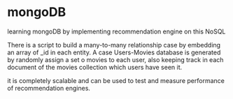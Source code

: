 mongoDB
=======

learning mongoDB by implementing recommendation engine on this NoSQL

There is a script to build a many-to-many relationship case by embedding an array of _id in each entity.
A case Users-Movies database is generated by randomly assign a set o movies to each user,
also keeping track in each document of the movies collection which users have seen it.

it is completely scalable and can be used to test and measure performance of 
recommendation engines.


